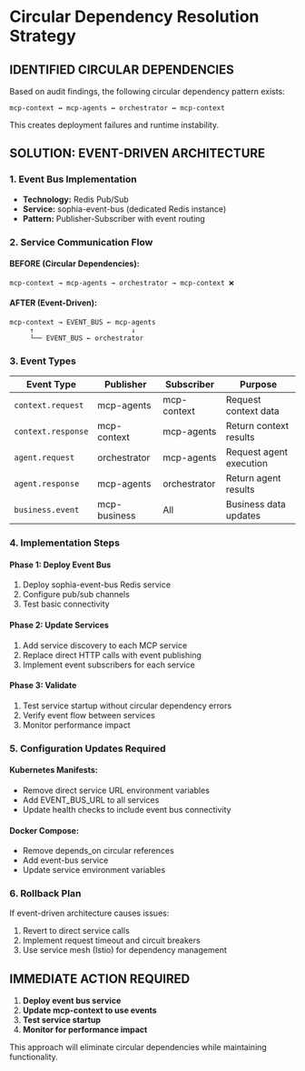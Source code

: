 # Circular Dependency Resolution Strategy

## IDENTIFIED CIRCULAR DEPENDENCIES

Based on audit findings, the following circular dependency pattern exists:

```
mcp-context ↔ mcp-agents ↔ orchestrator ↔ mcp-context
```

This creates deployment failures and runtime instability.

## SOLUTION: EVENT-DRIVEN ARCHITECTURE

### 1. Event Bus Implementation
- **Technology:** Redis Pub/Sub
- **Service:** sophia-event-bus (dedicated Redis instance)
- **Pattern:** Publisher-Subscriber with event routing

### 2. Service Communication Flow

#### BEFORE (Circular Dependencies):
```
mcp-context → mcp-agents → orchestrator → mcp-context ❌
```

#### AFTER (Event-Driven):
```
mcp-context → EVENT_BUS ← mcp-agents
     ↑                        ↓
     └── EVENT_BUS ← orchestrator
```

### 3. Event Types

| Event Type | Publisher | Subscriber | Purpose |
|------------|-----------|------------|---------|
| `context.request` | mcp-agents | mcp-context | Request context data |
| `context.response` | mcp-context | mcp-agents | Return context results |
| `agent.request` | orchestrator | mcp-agents | Request agent execution |
| `agent.response` | mcp-agents | orchestrator | Return agent results |
| `business.event` | mcp-business | All | Business data updates |

### 4. Implementation Steps

#### Phase 1: Deploy Event Bus
1. Deploy sophia-event-bus Redis service
2. Configure pub/sub channels
3. Test basic connectivity

#### Phase 2: Update Services
1. Add service discovery to each MCP service
2. Replace direct HTTP calls with event publishing
3. Implement event subscribers for each service

#### Phase 3: Validate
1. Test service startup without circular dependency errors
2. Verify event flow between services
3. Monitor performance impact

### 5. Configuration Updates Required

#### Kubernetes Manifests:
- Remove direct service URL environment variables
- Add EVENT_BUS_URL to all services
- Update health checks to include event bus connectivity

#### Docker Compose:
- Remove depends_on circular references
- Add event-bus service
- Update service environment variables

### 6. Rollback Plan

If event-driven architecture causes issues:
1. Revert to direct service calls
2. Implement request timeout and circuit breakers
3. Use service mesh (Istio) for dependency management

## IMMEDIATE ACTION REQUIRED

1. **Deploy event bus service**
2. **Update mcp-context to use events**
3. **Test service startup**
4. **Monitor for performance impact**

This approach will eliminate circular dependencies while maintaining functionality.
